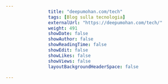 ---
                title: "deepumohan.com/tech"
                tags: [Blog sulla tecnologia]
                externalUrl: "https://deepumohan.com/tech/"
                weight: 491
                showDate: false
                showAuthor: false
                showReadingTime: false
                showEdit: false
                showLikes: false
                showViews: false
                layoutBackgroundHeaderSpace: false
                ---


